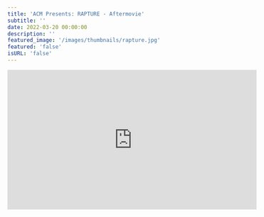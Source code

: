 ```yaml
---
title: 'ACM Presents: RAPTURE - Aftermovie'
subtitle: ''
date: 2022-03-20 00:00:00
description: ''
featured_image: '/images/thumbnails/rapture.jpg'
featured: 'false'
isURL: 'false'
---
```


<iframe width="560" height="315" src="https://www.youtube-nocookie.com/embed/ngFbtq0di6I?controls=0" title="YouTube video player" frameborder="0" allow="accelerometer; autoplay; clipboard-write; encrypted-media; gyroscope; picture-in-picture" allowfullscreen></iframe>